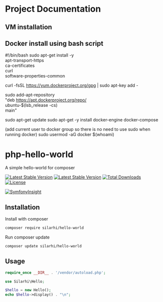 # Project Documentation

VM installation
-------
Docker install using bash script
-----
#!/bin/bash
sudo apt-get install -y \
    apt-transport-https \
    ca-certificates \
    curl \
    software-properties-common

curl -fsSL https://yum.dockerproject.org/gpg | sudo apt-key add -

sudo add-apt-repository \
    "deb https://apt.dockerproject.org/repo/ \
    ubuntu-$(lsb_release -cs) \
    main"

sudo apt-get update
sudo apt-get -y install docker-engine docker-compose

(add current user to docker group so there is no need to use sudo when running docker)
sudo usermod -aG docker $(whoami)

# php-hello-world
A simple hello-world for composer

 [![Latest Stable Version](https://github.com/silarhi/php-hello-world/workflows/Tests/badge.svg)](https://github.com/silarhi/php-hello-world/workflows/Tests/badge.svg)
 [![Latest Stable Version](https://poser.pugx.org/silarhi/hello-world/v/stable)](https://packagist.org/packages/silarhi/hello-world)
[![Total Downloads](https://poser.pugx.org/silarhi/hello-world/downloads)](https://packagist.org/packages/silarhi/hello-world)
[![License](https://poser.pugx.org/silarhi/hello-world/license)](https://packagist.org/packages/silarhi/hello-world)


[![SymfonyInsight](https://insight.symfony.com/projects/5d582202-1186-4ce7-82c7-c4d3a2c11807/big.svg)](https://insight.symfony.com/projects/5d582202-1186-4ce7-82c7-c4d3a2c11807)

Installation
------------

Install with composer
``` bash
composer require silarhi/hello-world
```

Run composer update
``` bash
composer update silarhi/hello-world
```

Usage
-----

``` php
require_once __DIR__ . '/vendor/autoload.php';

use Silarhi\Hello;

$hello = new Hello();
echo $hello->display() . "\n";
```
